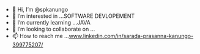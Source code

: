 - 👋 Hi, I’m @spkanungo
- 👀 I’m interested in ...SOFTWARE DEVLOPEMENT
- 🌱 I’m currently learning ...JAVA
- 💞️ I’m looking to collaborate on ...
- 📫 How to reach me ...www.linkedin.com/in/sarada-prasanna-kanungo-399775207/

<!---
Spkanungo/Spkanungo is a ✨ special ✨ repository because its `README.md` (this file) appears on your GitHub profile.
You can click the Preview link to take a look at your changes.
--->
